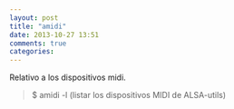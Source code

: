 ```yaml
---
layout: post
title: "amidi"
date: 2013-10-27 13:51
comments: true
categories: 
---
```

Relativo a los dispositivos midi.

>$ amidi -l     (listar los dispositivos MIDI de ALSA-utils)

